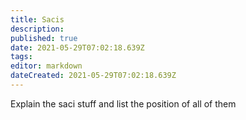 ```yaml
---
title: Sacis
description: 
published: true
date: 2021-05-29T07:02:18.639Z
tags: 
editor: markdown
dateCreated: 2021-05-29T07:02:18.639Z
---
```


Explain the saci stuff and list the position of all of them